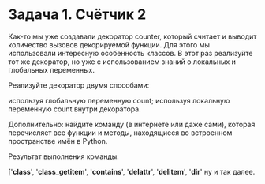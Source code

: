 # Задача 1. Счётчик 2

Как-то мы уже создавали декоратор counter, который считает и выводит количество вызовов декорируемой функции. Для этого мы использовали интересную особенность классов. В этот раз реализуйте тот же декоратор, но уже с использованием знаний о локальных и глобальных переменных.

 

Реализуйте декоратор двумя способами: 

используя глобальную переменную count; 
используя локальную переменную count внутри декоратора.
 

Дополнительно: найдите команду (в интернете или даже сами), которая перечисляет все функции и методы, находящиеся во встроенном пространстве имён в Python.

 

Результат выполнения команды:

['__class__', '__class_getitem__', '__contains__', '__delattr__', '__delitem__', '__dir__'  ну и так далее.